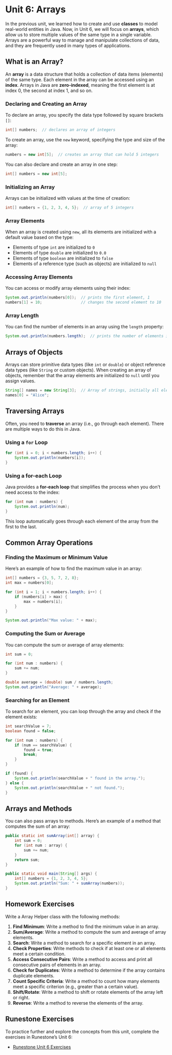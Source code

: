 # Unit 6: Arrays

In the previous unit, we learned how to create and use **classes** to model real-world entities in Java. Now, in Unit 6, we will focus on **arrays**, which allow us to store multiple values of the same type in a single variable. Arrays are a powerful way to manage and manipulate collections of data, and they are frequently used in many types of applications.

## What is an Array?

An **array** is a data structure that holds a collection of data items (elements) of the same type. Each element in the array can be accessed using an **index**. Arrays in Java are **zero-indexed**, meaning the first element is at index 0, the second at index 1, and so on.

### Declaring and Creating an Array

To declare an array, you specify the data type followed by square brackets `[]`:

```java
int[] numbers;  // declares an array of integers
```

To create an array, use the `new` keyword, specifying the type and size of the array:

```java
numbers = new int[5];  // creates an array that can hold 5 integers
```

You can also declare and create an array in one step:

```java
int[] numbers = new int[5];
```

### Initializing an Array

Arrays can be initialized with values at the time of creation:

```java
int[] numbers = {1, 2, 3, 4, 5};  // array of 5 integers
```

### Array Elements

When an array is created using `new`, all its elements are initialized with a default value based on the type:
- Elements of type `int` are initialized to `0`
- Elements of type `double` are initialized to `0.0`
- Elements of type `boolean` are initialized to `false`
- Elements of a reference type (such as objects) are initialized to `null`

### Accessing Array Elements

You can access or modify array elements using their index:

```java
System.out.println(numbers[0]);  // prints the first element, 1
numbers[1] = 10;                 // changes the second element to 10
```

### Array Length

You can find the number of elements in an array using the `length` property:

```java
System.out.println(numbers.length);  // prints the number of elements in the array
```

## Arrays of Objects

Arrays can store primitive data types (like `int` or `double`) or object reference data types (like `String` or custom objects). When creating an array of objects, remember that the array elements are initialized to `null` until you assign values.

```java
String[] names = new String[3];  // Array of strings, initially all elements are null
names[0] = "Alice";
```

## Traversing Arrays

Often, you need to **traverse** an array (i.e., go through each element). There are multiple ways to do this in Java.

### Using a `for` Loop

```java
for (int i = 0; i < numbers.length; i++) {
    System.out.println(numbers[i]);
}
```

### Using a **for-each** Loop

Java provides a **for-each loop** that simplifies the process when you don't need access to the index:

```java
for (int num : numbers) {
    System.out.println(num);
}
```

This loop automatically goes through each element of the array from the first to the last.

## Common Array Operations

### Finding the Maximum or Minimum Value

Here’s an example of how to find the maximum value in an array:

```java
int[] numbers = {3, 5, 7, 2, 8};
int max = numbers[0];

for (int i = 1; i < numbers.length; i++) {
    if (numbers[i] > max) {
        max = numbers[i];
    }
}

System.out.println("Max value: " + max);
```

### Computing the Sum or Average

You can compute the sum or average of array elements:

```java
int sum = 0;

for (int num : numbers) {
    sum += num;
}

double average = (double) sum / numbers.length;
System.out.println("Average: " + average);
```

### Searching for an Element

To search for an element, you can loop through the array and check if the element exists:

```java
int searchValue = 7;
boolean found = false;

for (int num : numbers) {
    if (num == searchValue) {
        found = true;
        break;
    }
}

if (found) {
    System.out.println(searchValue + " found in the array.");
} else {
    System.out.println(searchValue + " not found.");
}
```

## Arrays and Methods

You can also pass arrays to methods. Here’s an example of a method that computes the sum of an array:

```java
public static int sumArray(int[] array) {
    int sum = 0;
    for (int num : array) {
        sum += num;
    }
    return sum;
}

public static void main(String[] args) {
    int[] numbers = {1, 2, 3, 4, 5};
    System.out.println("Sum: " + sumArray(numbers));
}
```

## Homework Exercises

Write a Array Helper class with the following methods:

1. **Find Minimum**: Write a method to find the minimum value in an array.
2. **Sum/Average**: Write a method to compute the sum and average of array elements.
3. **Search**: Write a method to search for a specific element in an array.
4. **Check Properties**: Write methods to check if at least one or all elements meet a certain condition.
5. **Access Consecutive Pairs**: Write a method to access and print all consecutive pairs of elements in an array.
6. **Check for Duplicates**: Write a method to determine if the array contains duplicate elements.
7. **Count Specific Criteria**: Write a method to count how many elements meet a specific criterion (e.g., greater than a certain value).
8. **Shift/Rotate**: Write a method to shift or rotate elements of the array left or right.
9. **Reverse**: Write a method to reverse the elements of the array.

## Runestone Exercises

To practice further and explore the concepts from this unit, complete the exercises in Runestone’s Unit 6:

- [Runestone Unit 6 Exercises](https://runestone.academy/ns/books/published//csawesome/Unit6-Arrays/toctree.html)

